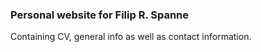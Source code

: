 ### Personal website for Filip R. Spanne
Containing CV, general info as well as contact information.
